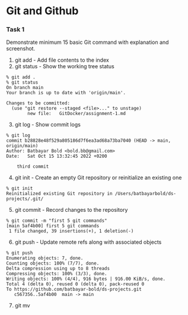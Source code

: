 # Git and Github 

### Task 1 
Demonstrate minimum 15 basic Git command with explanation and screenshot.

1. git add - Add file contents to the index
2. git status - Show the working tree status
```
% git add .
% git status
On branch main
Your branch is up to date with 'origin/main'.

Changes to be committed:
  (use "git restore --staged <file>..." to unstage)
        new file:   GitDocker/assignment-1.md
```
3. git log - Show commit logs
```
% git log
commit b28828e48f529a805186d7f6ea3ad68a73ba7040 (HEAD -> main, origin/main)
Author: Batbayar Bold <bold.bb@gmail.com>
Date:   Sat Oct 15 13:32:45 2022 +0200

    third commit
```
4. git init - Create an empty Git repository or reinitialize an existing one
```
% git init
Reinitialized existing Git repository in /Users/batbayarbold/ds-projects/.git/ 
```
5. git commit - Record changes to the repository
```
% git commit -m "first 5 git commands"
[main 5af4b00] first 5 git commands
 1 file changed, 39 insertions(+), 1 deletion(-)
```
6. git push - Update remote refs along with associated objects
```
% git push
Enumerating objects: 7, done.
Counting objects: 100% (7/7), done.
Delta compression using up to 8 threads
Compressing objects: 100% (3/3), done.
Writing objects: 100% (4/4), 916 bytes | 916.00 KiB/s, done.
Total 4 (delta 0), reused 0 (delta 0), pack-reused 0
To https://github.com/batbayar-bold/ds-projects.git
   c567356..5af4b00  main -> main
```
7. git mv


